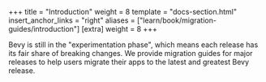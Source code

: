 +++
title = "Introduction"
weight = 8
template = "docs-section.html"
insert_anchor_links = "right"
aliases = ["learn/book/migration-guides/introduction"]
[extra]
weight = 8
+++

Bevy is still in the "experimentation phase", which means each release has its fair share of breaking changes. We provide migration guides for major releases to help users migrate their apps to the latest and greatest Bevy release.
